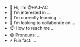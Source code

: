 - 👋 Hi, I’m @HAJ-AC
- 👀 I’m interested in ...
- 🌱 I’m currently learning ...
- 💞️ I’m looking to collaborate on ...
- 📫 How to reach me ...
- 😄 Pronouns: ...
- ⚡ Fun fact: ...

<!---
HAJ-AC/HAJ-AC is a ✨ special ✨ repository because its `README.md` (this file) appears on your GitHub profile.
You can click the Preview link to take a look at your changes.
--->
